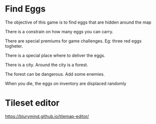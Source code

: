 # Find Eggs

The objective of this game is to find eggs that are hidden around the map

There is a constrain on how many eggs you can carry.

There are special premiums for game challenges. Eg: three red eggs togheter.

There is a special place where to deliver the eggs.

There is a city. Around the city is a forest.

The forest can be dangerous. Add some enemies.

When you die, the eggs on inventory are displaced randomly

# Tileset editor

https://blurymind.github.io/tilemap-editor/
